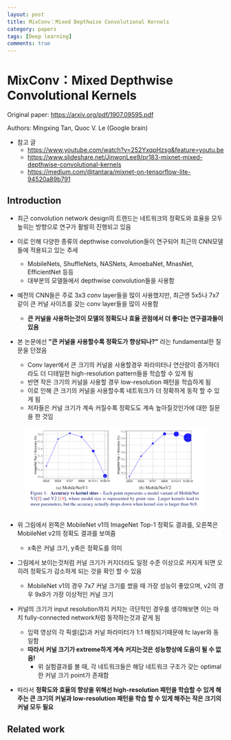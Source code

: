```yaml
---
layout: post
title: MixConv：Mixed Depthwise Convolutional Kernels
category: papers
tags: [Deep learning]
comments: true
---
```


# MixConv：Mixed Depthwise Convolutional Kernels

Original paper: https://arxiv.org/pdf/1907.09595.pdf

Authors: Mingxing Tan, Quoc V. Le (Google brain)

- 참고 글
  - https://www.youtube.com/watch?v=252YxqpHzsg&feature=youtu.be
  - https://www.slideshare.net/JinwonLee9/pr183-mixnet-mixed-depthwise-convolutional-kernels
  - https://medium.com/@tantara/mixnet-on-tensorflow-lite-94520a89b791

## Introduction
- 최근 convolution network design의 트렌드는 네트워크의 정확도와 효율을 모두 높히는 방향으로 연구가 활발히 진행되고 있음
- 이로 인해 다양한 종류의 depthwise convolution들이 연구되어 최근의 CNN모델들에 적용되고 있는 추세
  - MobileNets, ShuffleNets, NASNets, AmoebaNet, MnasNet, EfficientNet 등등
  - 대부분의 모델들에서 depthwise convolution들을 사용함
- 예전의 CNN들은 주로 3x3 conv layer들을 많이 사용했지만, 최근엔 5x5나 7x7같이 큰 커널 사이즈를 갖는 conv layer들을 많이 사용함
  - __큰 커널을 사용하는것이 모델의 정확도나 효율 관점에서 더 좋다는 연구결과들이 있음__

- 본 논문에선 __"큰 커널을 사용할수록 정확도가 향상되나?"__ 라는 fundamental한 질문을 던졌음
  - Conv layer에서 큰 크기의 커널을 사용할경우 파라미터나 연산량이 증가하더라도 더 디테일한 high-resolution pattern들을 학습할 수 있게 됨
  - 반면 작은 크기의 커널을 사용할 경우 low-resolution 패턴을 학습하게 됨
  - 이로 인해 큰 크기의 커널을 사용할수록 네트워크가 더 정확하게 동작 할 수 있게 됨
  - 저자들은 커널 크기가 계속 커질수록 정확도도 계속 높아질것인가에 대한 질문을 한 것임

<center>
<figure>
<img src="/assets/post_img/papers/2019-11-15-mixnet/fig1.PNG" alt="views">
<figcaption></figcaption>
</figure>
</center>

- 위 그림에서 왼쪽은 MobileNet v1의 ImageNet Top-1 정확도 결과를, 오른쪽은 MobileNet v2의 정확도 결과를 보여줌
  - x축은 커널 크기, y축은 정확도를 의미
- 그림에서 보이는것처럼 커널 크기가 커지더라도 일정 수준 이상으로 커지게 되면 오히려 정확도가 감소하게 되는 것을 확인 할 수 있음
  - MobileNet v1의 경우 7x7 커널 크기를 썼을 때 가장 성능이 좋았으며, v2의 경우 9x9가 가장 이상적인 커널 크기

- 커널의 크기가 input resolution까지 커지는 극단적인 경우를 생각해보면 이는 마치 fully-connected network처럼 동작하는것과 같게 됨
  - 입력 영상의 각 픽셀(값)과 커널 파라미터가 1:1 매칭되기때문에 fc layer와 동일함
  - __따라서 커널 크기가 extreme하게 계속 커지는것은 성능향상에 도움이 될 수 없음!__
    - 위 실험결과를 볼 때, 각 네트워크들은 해당 네트워크 구조가 갖는 optimal한 커널 크기 point가 존재함
- 따라서 __정확도와 효율의 향상을 위해선 high-resolution 패턴을 학습할 수 있게 해주는 큰 크기의 커널과 low-resolution 패턴을 학습 할 수 있게 해주는 작은 크기의 커널 모두 필요__

## Related work
